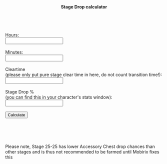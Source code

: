 <html>
<head>
<script type="text/javascript">
function get_online(form) {
var inputhours = Number(form.inputhours.value);
var inputminutes = Number(form.inputminutes.value);
var inputcleartime = Number(form.inputcleartime.value);
var inputstagedrop = Number(form.inputstagedrop.value);
var hrminutes = Number(0);
var totalmin = Number(0);
var totalcleartime = Number(0);
var clearsperminute = Number(0);
var droplowstage = Number(0);
var stagedroprate = Number(0);
var gainslowstage = Number(0);
var drophighstage = Number(0);
var gainshighstage = Number(0);
hrminutes = inputhours * 60
totalmin = hrminutes+inputminutes;
totalcleartime = inputcleartime + 5;
clearsperminute = 60 / totalcleartime;
droplowstage = 235 / 10000;
stagedroprate = inputstagedrop / 100;
gainslowstage = (totalmin * clearsperminute) * (droplowstage * stagedroprate);
drophighstage = (26 / 1000);
gainshighstage = (totalmin * clearsperminute) * (drophighstage * stagedroprate);
var onlinegains_txt = "Your Stage 2-50 - 14-50 online Bonanza Chest gains per hour are " + gainslowstage;
var onlinegains2_txt = "Your Stage 15-25 - 44-50 online Bonanza Chest gains per hour are " + gainshighstage;
document.getElementById('calculationresult').innerHTML = onlinegains_txt + "<br>" + onlinegains2_txt; 
}
</script>
</head>
<body>

<title>
Stage Drop calculator
</title>

<header>
<b>
Stage Drop calculator
</b>
</header>
<form name="online_calc">
	<br>
    <label>Hours:</label>
	<br>
    <input type="text" name="inputhours">
	<br>
	<br>
    <label>Minutes:</label>
	<br>
    <input type="text" name="inputminutes">
	<br>
	<br>
    <label>Cleartime</label>
	<br>
    <label>(please only put pure stage clear time in here, do not count transition time!):</label>
	<br>
    <input type="text" name="inputcleartime">
    <br>
	<br>
	<label>Stage Drop %</label>
	<br>
    <label>(you can find this in your character's stats window):</label>
    <br>
	<input type="text" name="inputstagedrop">
	<br>
	<br>
    <input type="button" value="Calculate" onclick="get_online(this.form)">
</form>

<br>
<br>
<b>
<div id="calculationresult">
</div>
</b>
<br><br>Please note, Stage 25-25 has lower Accessory Chest drop chances than other stages and is thus not recommended to be farmed until Mobirix fixes this
</body>
</html>
